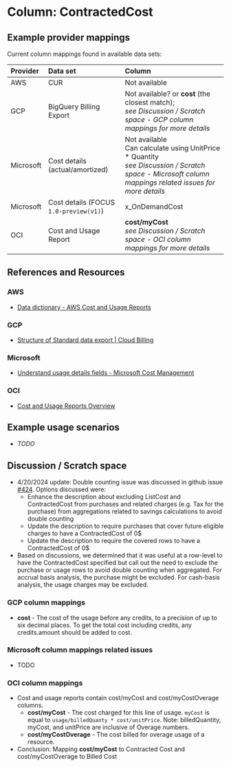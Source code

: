 # Column: ContractedCost

## Example provider mappings

Current column mappings found in available data sets:

| Provider  | Data set                | Column                                                                                     |
|:----------|:------------------------|:-------------------------------------------------------------------------------------------|
| AWS       | CUR                     | Not available                                                                              |
| GCP       | BigQuery Billing Export | Not available? or **cost** (the closest match);<br>*see Discussion / Scratch space - GCP column mappings for more details*        |
| Microsoft | Cost details (actual/amortized) | Not available<br>Can calculate using UnitPrice * Quantity<br>*see Discussion / Scratch space - Microsoft column mappings related issues for more details* |
| Microsoft | Cost details (FOCUS `1.0-preview(v1)`) | x_OnDemandCost |
| OCI       | Cost and Usage Report   | **cost/myCost**<br>*see Discussion / Scratch space - OCI column mappings for more details* |

## References and Resources

### AWS

* [Data dictionary - AWS Cost and Usage Reports](https://docs.aws.amazon.com/cur/latest/userguide/data-dictionary.html)

### GCP

* [Structure of Standard data export | Cloud Billing](https://cloud.google.com/billing/docs/how-to/export-data-bigquery-tables/standard-usage)

### Microsoft

* [Understand usage details fields - Microsoft Cost Management](https://learn.microsoft.com/en-us/azure/cost-management-billing/automate/understand-usage-details-fields)

### OCI

* [Cost and Usage Reports Overview](https://docs.oracle.com/en-us/iaas/Content/Billing/Concepts/usagereportsoverview.htm)

## Example usage scenarios

* *TODO*

## Discussion / Scratch space

* 4/20/2024 update: Double counting issue was discussed in github issue [#424](https://github.com/FinOps-Open-Cost-and-Usage-Spec/FOCUS_Spec/issues/424). Options discussed were:
  * Enhance the description about excluding ListCost and ContractedCost from purchases and related charges (e.g. Tax for the purchase) from aggregations related to savings calculations to avoid double counting
  * Update the description to require purchases that cover future eligible charges to have a ContractedCost of 0$
  * Update the description to require the covered rows to have a ContractedCost of 0$
* Based on discussions, we determined that it was useful at a row-level to have the ContractedCost specified but call out the need to exclude the purchase or usage rows to avoid double counting when aggregated. For accrual basis analysis, the purchase might be excluded. For cash-basis analysis, the usage charges may be excluded.

### GCP column mappings

* **cost** - The cost of the usage before any credits, to a precision of up to six decimal places. To get the total cost including credits, any credits.amount should be added to cost.

### Microsoft column mappings related issues

* TODO

### OCI column mappings

* Cost and usage reports contain cost/myCost and cost/myCostOverage columns.
  * **cost/myCost** - The cost charged for this line of usage. `myCost` is equal to `usage/billedQuanty * cost/unitPrice`. Note: billedQuantity, myCost, and unitPrice are inclusive of Overage numbers.
  * **cost/myCostOverage** - The cost billed for overage usage of a resource.
* Conclusion: Mapping **cost/myCost** to Contracted Cost and cost/myCostOverage to Billed Cost
